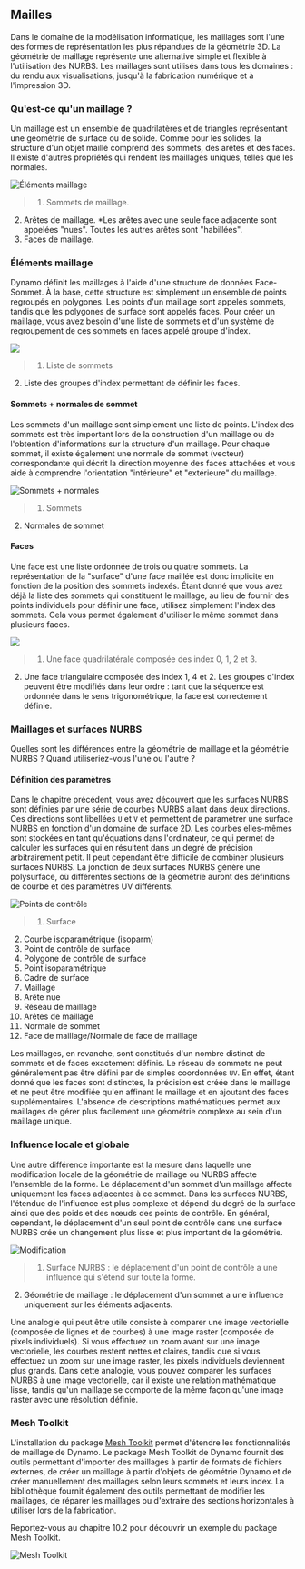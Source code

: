 

## Mailles

Dans le domaine de la modélisation informatique, les maillages sont l'une des formes de représentation les plus répandues de la géométrie 3D. La géométrie de maillage représente une alternative simple et flexible à l'utilisation des NURBS. Les maillages sont utilisés dans tous les domaines : du rendu aux visualisations, jusqu'à la fabrication numérique et à l'impression 3D.

### Qu'est-ce qu'un maillage ?

Un maillage est un ensemble de quadrilatères et de triangles représentant une géométrie de surface ou de solide. Comme pour les solides, la structure d'un objet maillé comprend des sommets, des arêtes et des faces. Il existe d'autres propriétés qui rendent les maillages uniques, telles que les normales.

![Éléments maillage](images/5-7/MeshElements2.jpg)

> 1. Sommets de maillage.
2. Arêtes de maillage. *Les arêtes avec une seule face adjacente sont appelées "nues". Toutes les autres arêtes sont "habillées".
3. Faces de maillage.

### Éléments maillage

Dynamo définit les maillages à l'aide d'une structure de données Face-Sommet. À la base, cette structure est simplement un ensemble de points regroupés en polygones. Les points d'un maillage sont appelés sommets, tandis que les polygones de surface sont appelés faces. Pour créer un maillage, vous avez besoin d'une liste de sommets et d'un système de regroupement de ces sommets en faces appelé groupe d'index.

![](images/5-7/meshFacesVertices.jpg)

> 1. Liste de sommets
2. Liste des groupes d'index permettant de définir les faces.

#### Sommets + normales de sommet

Les sommets d'un maillage sont simplement une liste de points. L'index des sommets est très important lors de la construction d'un maillage ou de l'obtention d'informations sur la structure d'un maillage. Pour chaque sommet, il existe également une normale de sommet (vecteur) correspondante qui décrit la direction moyenne des faces attachées et vous aide à comprendre l'orientation "intérieure" et "extérieure" du maillage.

![Sommets + normales](images/5-7/vertexNormals.jpg)

> 1. Sommets
2. Normales de sommet

#### Faces

Une face est une liste ordonnée de trois ou quatre sommets. La représentation de la "surface" d'une face maillée est donc implicite en fonction de la position des sommets indexés. Étant donné que vous avez déjà la liste des sommets qui constituent le maillage, au lieu de fournir des points individuels pour définir une face, utilisez simplement l'index des sommets. Cela vous permet également d'utiliser le même sommet dans plusieurs faces.

![](images/5-7/meshFaces.jpg)

> 1. Une face quadrilatérale composée des index 0, 1, 2 et 3.
2. Une face triangulaire composée des index 1, 4 et 2. Les groupes d'index peuvent être modifiés dans leur ordre : tant que la séquence est ordonnée dans le sens trigonométrique, la face est correctement définie.

### Maillages et surfaces NURBS

Quelles sont les différences entre la géométrie de maillage et la géométrie NURBS ? Quand utiliseriez-vous l'une ou l'autre ?

#### Définition des paramètres

Dans le chapitre précédent, vous avez découvert que les surfaces NURBS sont définies par une série de courbes NURBS allant dans deux directions. Ces directions sont libellées ```U``` et ```V``` et permettent de paramétrer une surface NURBS en fonction d'un domaine de surface 2D. Les courbes elles-mêmes sont stockées en tant qu'équations dans l'ordinateur, ce qui permet de calculer les surfaces qui en résultent dans un degré de précision arbitrairement petit. Il peut cependant être difficile de combiner plusieurs surfaces NURBS. La jonction de deux surfaces NURBS génère une polysurface, où différentes sections de la géométrie auront des définitions de courbe et des paramètres UV différents.

![Points de contrôle](images/5-7/NURBSvsMESH-01.jpg)

> 1. Surface
2. Courbe isoparamétrique (isoparm)
3. Point de contrôle de surface
4. Polygone de contrôle de surface
5. Point isoparamétrique
6. Cadre de surface
7. Maillage
8. Arête nue
9. Réseau de maillage
10. Arêtes de maillage
11. Normale de sommet
12. Face de maillage/Normale de face de maillage

Les maillages, en revanche, sont constitués d'un nombre distinct de sommets et de faces exactement définis. Le réseau de sommets ne peut généralement pas être défini par de simples coordonnées ```UV```. En effet, étant donné que les faces sont distinctes, la précision est créée dans le maillage et ne peut être modifiée qu'en affinant le maillage et en ajoutant des faces supplémentaires. L'absence de descriptions mathématiques permet aux maillages de gérer plus facilement une géométrie complexe au sein d'un maillage unique.

### Influence locale et globale

Une autre différence importante est la mesure dans laquelle une modification locale de la géométrie de maillage ou NURBS affecte l'ensemble de la forme. Le déplacement d'un sommet d'un maillage affecte uniquement les faces adjacentes à ce sommet. Dans les surfaces NURBS, l'étendue de l'influence est plus complexe et dépend du degré de la surface ainsi que des poids et des nœuds des points de contrôle. En général, cependant, le déplacement d'un seul point de contrôle dans une surface NURBS crée un changement plus lisse et plus important de la géométrie.

![Modification](images/5-7/NURBSvsMESH-02.jpg)

> 1. Surface NURBS : le déplacement d'un point de contrôle a une influence qui s'étend sur toute la forme.
2. Géométrie de maillage : le déplacement d'un sommet a une influence uniquement sur les éléments adjacents.

Une analogie qui peut être utile consiste à comparer une image vectorielle (composée de lignes et de courbes) à une image raster (composée de pixels individuels). Si vous effectuez un zoom avant sur une image vectorielle, les courbes restent nettes et claires, tandis que si vous effectuez un zoom sur une image raster, les pixels individuels deviennent plus grands. Dans cette analogie, vous pouvez comparer les surfaces NURBS à une image vectorielle, car il existe une relation mathématique lisse, tandis qu'un maillage se comporte de la même façon qu'une image raster avec une résolution définie.

### Mesh Toolkit

L'installation du package [Mesh Toolkit](https://github.com/DynamoDS/Dynamo/wiki/Dynamo-Mesh-Toolkit) permet d'étendre les fonctionnalités de maillage de Dynamo. Le package Mesh Toolkit de Dynamo fournit des outils permettant d'importer des maillages à partir de formats de fichiers externes, de créer un maillage à partir d'objets de géométrie Dynamo et de créer manuellement des maillages selon leurs sommets et leurs index. La bibliothèque fournit également des outils permettant de modifier les maillages, de réparer les maillages ou d'extraire des sections horizontales à utiliser lors de la fabrication.

Reportez-vous au chapitre 10.2 pour découvrir un exemple du package Mesh Toolkit.

![Mesh Toolkit](images/5-7/MeshToolKit.jpg)

